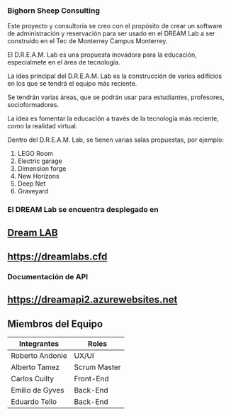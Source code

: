 ### Bighorn Sheep Consulting

Este proyecto y consultoría se creo con el propósito de crear un software de administración y reservación para ser usado en el DREAM Lab a ser construido en el Tec de Monterrey Campus Monterrey.

El D.R.E.A.M. Lab es una propuesta inovadora para la educación, especialmete en el área de tecnología.

La idea principal del D.R.E.A.M. Lab es la construcción de varios edificios en los que se tendrá el equipo más reciente.

Se tendrán varias áreas, que se podrán usar para estudiantes, profesores, socioformadores.

La idea es fomentar la educación a través de la tecnología más reciente, como la realidad virtual.

Dentro del D.R.E.A.M. Lab, se tienen varias salas propuestas, por ejemplo:
1. LEGO Room
2. Electric garage
3. Dimension forge
4. New Horizons
5. Deep Net
6. Graveyard

### El DREAM Lab se encuentra desplegado en 
## [Dream LAB](https://dreamlabs.cfd)
## https://dreamlabs.cfd

### Documentación de API
## https://dreamapi2.azurewebsites.net
   
## Miembros del Equipo

Integrantes | Roles
----------- | -----
Roberto Andonie | UX/UI
Alberto Tamez | Scrum Master
Carlos Cuilty | Front-End
Emilio de Gyves | Back-End
Eduardo Tello | Back-End

